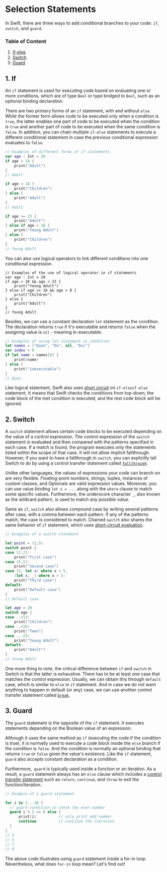 # Selection Statements

In Swift, there are three ways to add conditional branches to your code: `if`, `switch`, and `guard`.

### Table of Content
1. [If-else](#1-if)   
2. [Switch](#2-switch)   
3. [Guard](#3-guard)   

## 1. If
An `if` statement is used for executing code based on evaluating one or more conditions, which are of type `Bool` or type bridged to `Bool`, such as an optional binding declaration.

There are two primary forms of an `if` statement, with and without `else`. While the former form allows code to be executed only when a condition is `true`, the latter enables one part of code to be executed when the condition is `true` and another part of code to be executed when the same condition is `false`. In addition, you can chain multiple `if-else` statements to execute a different conditional statement in case the *previous* conditional expression evaluates to `false`.


```swift
// Examples of different forms of if statements
var age : Int = 20
if age > 18 {
    print("Adult")
}
// Adult

if age < 18 {
    print("Children")
} else {
    print("Adult")
}
// Adult

if age >= 23 {
    print("Adult")
} else if age > 18 {
    print("Young Adult")
} else {
    print("Children")
}
// Young Adult
```

You can also use logical operators to link different conditions into one conditional expression. 

```swiftt
// Examples of the use of logical operator in if statements
var age : Int = 20
if age > 18 && age < 23 {
    print("Young Adult")
} else if age <= 18 && age > 0 {
    print("Children")
} else {
    print("Adult")
}
// Young Adult
```

Besides, we can use a constant declaration `let` statement as the condition. The declaration returns `true` if it's executable and returns `false` when the assigning value is `nil` - meaning in-executable.

```swift
// Examples of using let statement as condition
let names = ["Quan", "Do", nil, "Duc"]
var index = 0
if let name = names[0] {
    print(name)
} else {
    print("inexecutable")
}
// Quan
```

Like logical statement, Swift also uses [short circuit](4-short-circuit-evaluation.md) on `if-elseif-else` statement. It means that Swift checks the conditions from top-down, the code block of the met condition is executed, and the rest code block will be ignored.

## 2. Switch

A `switch` statement allows certain code blocks to be executed depending on the value of a control expression. The control expression of the `switch` statement is evaluated and then compared with the patterns specified in each case. If a match is found, the program executes *only* the statements listed within the scope of that case. It will not allow implicit fallthrough. However, if you want to have a fallthrough in `switch`, you can explicitly tell Switch to do by using a control transfer statement called [`fallthrough`](7-control-transfer-statements.md/).

Unlike other languages, the values of expressions your code can branch on are very flexible. Floating-point numbers, strings, tuples, instances of custom classes, and Optionals are valid expression values. Moreover, you can use value binding `let x = ...` along with the `where` clause to match some specific values. Furthermore, the underscore character `_`, also known as the wildcard pattern, is used to match *any possible value*. 

Same as `if`, `switch` also allows compound case by writing several patterns after case, with a comma between each pattern. If any of the patterns match, the case is considered to match. Chained `switch` also shares the same behavior of `if` statement, which uses [short-circuit evaluation](4-short-circuit-evaluation.md).

```swift
// Examples of a switch statement

let point = (2,5)
switch point {
case (2,2):
    print("First case")
case (5,5):
    print("Second case")
case (2, let x) where x < 5,
    (let x, _) where x > 5:
    print("Third case")
default:
    print("Default case")
}
// Default case

let age = 20
switch age {
case ..<13:
    print("Children")
case ..<18:
    print("Teen")
case ...23:
    print("Young Adult")
default:
    print("Adult")
}
// Young Adult
```

One more thing to note, the critical difference between `if` and `switch` in Switch is that the latter is exhaustive. There has to be at least one case that matches the control expression. Usually, we can obtain this through `default` case, which is similar to `else` in `if` statement. And in case we do not want anything to happen in default (or any) case, we can use another control transfer statement called [`break`](#g-control-transfer-statements).

## 3. Guard

The `guard` statement is the opposite of the `if` statement. It executes statements depending on the Boolean value of an expression. 

Although it uses the same method as `if` (executing the code if the condition is true), it is normally used to execute a code block inside the `else` branch if the condition is `false`. And the condition is normally an optional binding that returns `true` or `false` given the value's existence. Like the `if` statement, `guard` also accepts constant declaration as a condition.

Furthermore,` guard` is typically used inside a function or an iteration. As a result, a `guard` statement always has an `else` clause which includes a [control transfer statement](7-control-transfer-statements.md) such as `return`, `continue`, and `throw` to exit the function/iteration.

```swift
// Example of a guard statement 

for i in 2...10 {
  // guard condition to check the even number
  guard i % 2 == 0 else {
      print(i)          // only print odd number
      continue          // continue the iteration
  }
}
// 3
// 5
// 7
// 9
```

The above code illustrates using `guard` statement inside a for-in loop. Nevertheless, what does `for-in` loop mean? Let's find out!